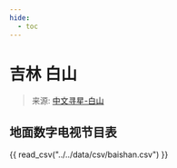```yaml
---
hide:
  - toc
---
```


# 吉林 白山

> 来源: [中文寻星-白山](http://dtmb.saoing.com/baishan.htm)

## 地面数字电视节目表

{{ read_csv("../../data/csv/baishan.csv") }}
